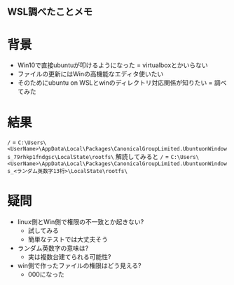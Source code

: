 WSL調べたことメモ
---
# 背景
* Win10で直接ubuntuが叩けるようになった = virtualboxとかいらない
* ファイルの更新にはWinの高機能なエディタ使いたい
* そのためにubuntu on WSLとwinのディレクトリ対応関係が知りたい = 調べてみた

# 結果
`/` = `C:\Users\<UserName>\AppData\Local\Packages\CanonicalGroupLimited.UbuntuonWindows_79rhkp1fndgsc\LocalState\rootfs\`
解読してみると
`/` = `C:\Users\<UserName>\AppData\Local\Packages\CanonicalGroupLimited.UbuntuonWindows_<ランダム英数字13桁>\LocalState\rootfs\`

# 疑問
* linux側とWin側で権限の不一致とか起きない?
  * 試してみる
  * 簡単なテストでは大丈夫そう
* ランダム英数字の意味は?
  * 実は複数台建てられる可能性?
* win側で作ったファイルの権限はどう見える?
  * 000になった
